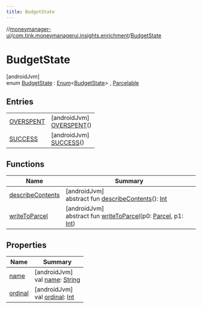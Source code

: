 ```yaml
---
title: BudgetState
---
```

//[moneymanager-ui](../../../index.html)/[com.tink.moneymanagerui.insights.enrichment](../index.html)/[BudgetState](index.html)



# BudgetState



[androidJvm]\
enum [BudgetState](index.html) : [Enum](https://kotlinlang.org/api/latest/jvm/stdlib/kotlin/-enum/index.html)&lt;[BudgetState](index.html)&gt; , [Parcelable](https://developer.android.com/reference/kotlin/android/os/Parcelable.html)



## Entries


| | |
|---|---|
| [OVERSPENT](-o-v-e-r-s-p-e-n-t/index.html) | [androidJvm]<br>[OVERSPENT](-o-v-e-r-s-p-e-n-t/index.html)() |
| [SUCCESS](-s-u-c-c-e-s-s/index.html) | [androidJvm]<br>[SUCCESS](-s-u-c-c-e-s-s/index.html)() |


## Functions


| Name | Summary |
|---|---|
| [describeContents](../../com.tink.service.provider/-provider-filter/index.html#-1578325224%2FFunctions%2F1000845458) | [androidJvm]<br>abstract fun [describeContents](../../com.tink.service.provider/-provider-filter/index.html#-1578325224%2FFunctions%2F1000845458)(): [Int](https://kotlinlang.org/api/latest/jvm/stdlib/kotlin/-int/index.html) |
| [writeToParcel](../../com.tink.service.provider/-provider-filter/index.html#-1754457655%2FFunctions%2F1000845458) | [androidJvm]<br>abstract fun [writeToParcel](../../com.tink.service.provider/-provider-filter/index.html#-1754457655%2FFunctions%2F1000845458)(p0: [Parcel](https://developer.android.com/reference/kotlin/android/os/Parcel.html), p1: [Int](https://kotlinlang.org/api/latest/jvm/stdlib/kotlin/-int/index.html)) |


## Properties


| Name | Summary |
|---|---|
| [name](../../com.tink.service.network/-sdk-client/-t-i-n-k_-l-i-n-k/index.html#-372974862%2FProperties%2F1000845458) | [androidJvm]<br>val [name](../../com.tink.service.network/-sdk-client/-t-i-n-k_-l-i-n-k/index.html#-372974862%2FProperties%2F1000845458): [String](https://kotlinlang.org/api/latest/jvm/stdlib/kotlin/-string/index.html) |
| [ordinal](../../com.tink.service.network/-sdk-client/-t-i-n-k_-l-i-n-k/index.html#-739389684%2FProperties%2F1000845458) | [androidJvm]<br>val [ordinal](../../com.tink.service.network/-sdk-client/-t-i-n-k_-l-i-n-k/index.html#-739389684%2FProperties%2F1000845458): [Int](https://kotlinlang.org/api/latest/jvm/stdlib/kotlin/-int/index.html) |

